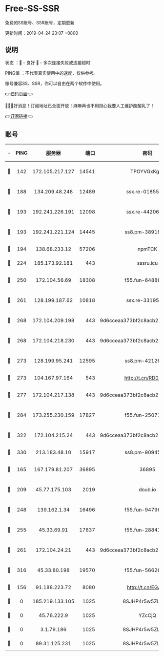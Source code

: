 # Free-SS-SSR

免费的SS账号、SSR账号，定期更新

更新时间：2019-04-24 23:07 +0800

## 说明

状态     ：🙂 - 良好 🙁 - 多次连接失败或连接超时

PING值   ：不代表真实使用中的速度，仅供参考。

账号兼容SS、SSR，你可以自由在两个软件中使用。

👉[扫码页面](https://liesauer.github.io/Free-SS-SSR/)👈

🎉🎉🎉好消息！订阅地址已全面开放！麻麻再也不用担心我要人工维护酸酸乳了！

👉[订阅链接](https://www.liesauer.net/yogurt/subscribe?ACCESS_TOKEN=DAYxR3mMaZAsaqUb)👈

## 账号

|-|PING|服务器|端口|密码|加密方式|区域|
|:----:|:----:|:-----:|-----:|:----:|:----:|:----:|
|🙂|142|172.105.217.127|14541|TPOYVGxKglpi|aes-256-cfb|JP|
|🙂|188|134.209.48.248|12489|ssx.re-01855280|aes-256-cfb|US|
|🙂|193|192.241.226.191|12098|ssx.re-44206832|aes-256-cfb|US|
|🙂|193|192.241.221.124|14445|ss8.pm-38918413|aes-256-cfb|US|
|🙂|194|138.68.233.12|57206|npmTCK|rc4-md5|US|
|🙂|224|185.173.92.181|443|sssru.icu|rc4-md5|RU|
|🙂|250|172.104.56.69|18308|f55.fun-64888245|aes-256-cfb|SG|
|🙂|261|128.199.187.62|10818|ssx.re-33195748|aes-256-cfb|SG|
|🙂|268|172.104.209.198|443|9d6cceaa373bf2c8acb22e60b6a58be6|aes-256-cfb|US|
|🙂|268|172.104.218.230|443|9d6cceaa373bf2c8acb22e60b6a58be6|aes-256-cfb|US|
|🙂|273|128.199.95.241|12595|ss8.pm-42126640|aes-256-cfb|SG|
|🙂|273|104.167.97.164|543|http://t.cn/RD0D7sx|rc4-md5|CA|
|🙂|277|172.104.217.138|443|9d6cceaa373bf2c8acb22e60b6a58be6|aes-256-cfb|US|
|🙂|284|173.255.230.159|17827|f55.fun-25071722|aes-256-cfb|US|
|🙂|322|172.104.215.24|443|9d6cceaa373bf2c8acb22e60b6a58be6|aes-256-cfb|US|
|🙂|330|213.183.48.10|15917|ss8.pm-90945593|rc4-md5|RU|
|🙂|165|167.179.81.207|36895|36895|aes-256-cfb|JP|
|🙂|209|45.77.175.103|2019|doub.io|aes-128-ctr|SG|
|🙂|248|139.162.1.34|16496|f55.fun-94796215|aes-256-cfb|SG|
|🙂|255|45.33.69.91|17837|f55.fun-28841956|aes-256-cfb|US|
|🙂|261|172.104.24.21|443|9d6cceaa373bf2c8acb22e60b6a58be6|aes-256-cfb|US|
|🙂|316|45.33.80.198|19570|f55.fun-56626580|aes-256-cfb|US|
|🙁|156|91.188.223.72|8080|http://t.cn/EGJIyrl|rc4-md5|RU|
|🙁|0|185.219.133.105|1025|8SJHP4r5w5ZLCxpB|rc4-md5|TR|
|🙁|0|45.76.222.9|1025|YZcCjQ|rc4-md5|JP|
|🙁|0|3.1.79.186|1025|8SJHP4r5w5ZLCxpB|rc4-md5|SG|
|🙁|0|89.31.125.231|1025|8SJHP4r5w5ZLCxpB|rc4-md5|JP|
